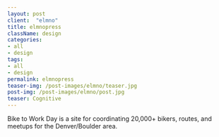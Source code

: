 ```yaml
---
layout: post
client:  "elmno"
title: elmnopress
className: design
categories: 
- all
- design
tags:
- all
- design
permalink: elmnopress
teaser-img: /post-images/elmno/teaser.jpg
post-img: /post-images/elmno/post.jpg
teaser: Cognitive 
---
```

Bike to Work Day is a site for coordinating 20,000+ bikers, routes, and meetups for the Denver/Boulder area.